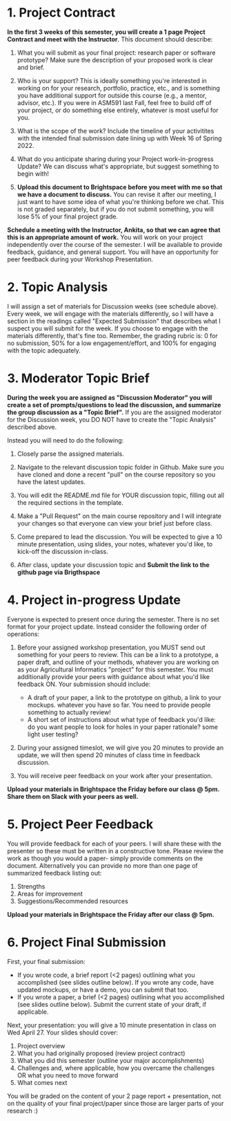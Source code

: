 # 1. Project Contract
**In the first 3 weeks of this semester, you will create a 1 page Project Contract and meet with the Instructor**. This document should describe:

1. What you will submit as your final project: research paper or software prototype? Make sure the description of your proposed work is clear and brief.

2. Who is your support? This is ideally something you're interested in working on for your research, portfolio, practice, etc., and is something you have additional support for outside this course (e.g., a mentor, advisor, etc.). If you were in ASM591 last Fall, feel free to build off of your project, or do something else entirely, whatever is most useful for you.

3. What is the scope of the work? Include the timeline of your activitites with the intended final submission date lining up with Week 16 of Spring 2022.

4. What do you anticipate sharing during your Project work-in-progress Update? We can discuss what's appropriate, but suggest something to begin with!

5. **Upload this document to Brightspace before you meet with me so that we have a document to discuss.** You can revise it after our meeting, I just want to have some idea of what you're thinking before we chat. This is not graded separately, but if you do not submit something, you will lose 5% of your final project grade.

**Schedule a meeting with the Instructor, Ankita, so that we can agree that this is an appropriate amount of work.** You will work on your project independently over the course of the semester. I will be available to provide feedback, guidance, and general support. You will have an opportunity for peer feedback during your Workshop Presentation.

# 2. Topic Analysis
I will assign a set of materials for Discussion weeks (see schedule above). Every week, we will engage with the materials differently, so I will have a section in the readings called "Expected Submission" that describes what I suspect you will submit for the week. If you choose to engage with the materials differently, that's fine too. Remember, the grading rubric is: 0 for no submission, 50% for a low engagement/effort, and 100% for engaging with the topic adequately.

# 3. Moderator Topic Brief
**During the week you are assigned as "Discussion Moderator" you will create a set of prompts/questions to lead the discussion, and summarize the group discussion as a "Topic Brief".** If you are the assigned moderator for the Discussion week, you DO NOT have to create the "Topic Analysis" described above. 

Instead you will need to do the following:

1. Closely parse the assigned materials.

2. Navigate to the relevant discussion topic folder in Github. Make sure you have cloned and done a recent "pull" on the course repository so you have the latest updates.

3. You will edit the README.md file for YOUR discussion topic, filling out all the required sections in the template.

4. Make a "Pull Request" on the main course repository and I will integrate your changes so that everyone can view your brief just before class.

5. Come prepared to lead the discussion. You will be expected to give a 10 minute presentation, using slides, your notes, whatever you'd like, to kick-off the discussion in-class.

6. After class, update your discussion topic and **Submit the link to the github page via Brigthspace**


# 4. Project in-progress Update

Everyone is expected to present once during the semester. There is no set format for your project update. Instead consider the following order of operations:

1. Before your assigned workshop presentation, you MUST send out something for your peers to review. This can be a link to a prototype, a paper draft, and outline of your methods, whatever you are working on as your Agricultural Informatics "project" for this semester. You must additionally provide your peers with guidance about what you'd like feedback ON. Your submission should include:
	- A draft of your paper, a link to the prototype on github, a link to your mockups. whatever you have so far. You need to provide people something to actually review!
	- A short set of instructions about what type of feedback you'd like: do you want people to look for holes in your paper rationale? some light user testing?

2. During your assigned timeslot, we will give you 20 minutes to provide an update, we will then spend 20 minutes of class time in feedback discussion. 

3. You will receive peer feedback on your work after your presentation.


**Upload your materials in Brightspace the Friday before our class @ 5pm. Share them on Slack with your peers as well.**

# 5. Project Peer Feedback

You will provide feedback for each of your peers. I will share these with the presenter so these must be written in a constructive tone.  Please review the work as though you would a paper- simply provide comments on the document. Alternatively you can provide no more than one page of summarized feedback listing out:

1. Strengths
2. Areas for improvement
3. Suggestions/Recommended resources

**Upload your materials in Brightspace the Friday after our class @ 5pm.**

# 6. Project Final Submission
First, your final submission:
 - If you wrote code, a brief report (<2 pages) outlining what you accomplished (see slides outline below). If you wrote any code, have updated mockups, or have a demo, you can submit that too.
 - If you wrote a paper, a brief (<2 pages) outlining what you accomplished (see slides outline below). Submit the current state of your draft, if applicable.

Next, your presentation: you will give a 10 minute presentation in class on Wed April 27. Your slides should cover:
1. Project overview
2. What you had originally proposed (review project contract)
3. What you did this semester (outline your major accomplishments)
4. Challenges and, where applicable, how you overcame the challenges OR what you need to move forward
5. What comes next

You will be graded on the content of your 2 page report + presentation, not on the quality of your final project/paper since those are larger parts of your research :)


